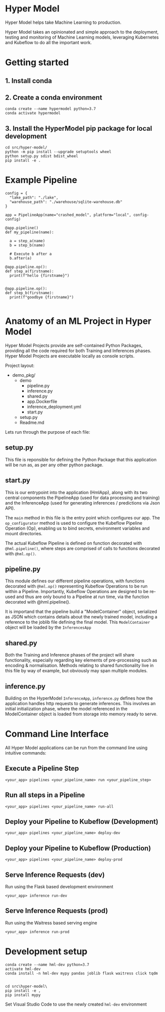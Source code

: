 # Hyper Model

Hyper Model helps take Machine Learning to production.

Hyper Model takes an opinionated and simple approach to the deployment, testing and monitoring of Machine Learning models, leveraging Kubernetes and Kubeflow to do all the important work.

# Getting started

## 1. Install conda

## 2. Create a conda environment

```
conda create --name hypermodel python=3.7
conda activate hypermodel
```

## 3. Install the HyperModel pip package for local development

```
cd src/hyper-model/
python -m pip install --upgrade setuptools wheel
python setup.py sdist bdist_wheel
pip install -e .
```

# Example Pipeline

```
config = {
  "lake_path": "./lake",
  "warehouse_path": "./warehouse/sqlite-warehouse.db"
}

app = PipelineApp(name="crashed_model", platform="local", config-config)

@app.pipeline()
def my_pipeline(name):

  a = step_a(name)
  b = step_b(name)

  # Execute b after a
  b.after(a)

@app.pipeline.op():
def step_a(firstname):
  print(f"hello {firstname}")


@app.pipeline.op():
def step_b(firstname):
  print(f"goodbye {firstname}")


```

# Anatomy of an ML Project in Hyper Model

Hyper Model Projects provide are self-contained Python Packages, providing all the code required for both Training and Inferences phases. Hyper Model Projects are executable locally as console scripts.

Project layout:

- demo_pkg/
  - demo
    - pipeline.py
    - inference.py
    - shared.py
    - app.Dockerfile
    - inference_deployment.yml
    - start.py
  - setup.py
  - Readme.md

Lets run through the purpose of each file:

## setup.py

This file is reponsible for defining the Python Package that this application will be run as, as per
any other python package.

## start.py

This is our entrypoint into the application (HmlApp), along with its two central components the PipelineApp
(used for data processing and training) and the InferenceApp (used for generating inferences / predictions
via Json API).

The `main` method in this file is the entry point which configures our app. The `op_configurator` method
is used to configure the Kubeflow Pipeline Operation (Op), enabling us to bind secrets, environment variables
and mount directories.

The actual Kubeflow Pipeline is defined on function decorated with `@hml.pipeline()`, where steps
are comprised of calls to functions decorated with `@hml.op()`.

## pipeline.py

This module defines our different pipeline operations, with functions decorated with `@hml.op()` representing
Kubeflow Operations to be run within a Pipeline. Importantly, Kubeflow Operations are designed to be re-used
and thus are only bound to a Pipeline at run time, via the function decorated with @hml.pipeline().

It is importand that the pipeline build a "ModelContainer" object, serialized as JSON which contains details about the newly trained model, including a reference to the joblib file defining the final model. This `ModelContainer` object will be loaded by the `InferencesApp`

## shared.py

Both the Training and Inference phases of the project will share functionality, especially regarding key elements of pre-processing such as encoding & normalisation. Methods relating to shared functionality live in this file by way of example, but obviously may span multiple modules.

## inference.py

Building on the HyperModel `InferenceApp`, `inference.py` defines how the application handles http requests to generate inferences. This involves an initial initialization phase, where the model referenced in the ModelContainer object is loaded from storage into memory ready to serve.

# Command Line Interface

All Hyper Model applications can be run from the command line using intuitive commands:

## Execute a Pipeline Step

```
<your_app> pipelines <your_pipeline_name> run <your_pipeline_step>
```

## Run all steps in a Pipeline

```
<your_app> pipelines <your_pipeline_name> run-all
```

## Deploy your Pipeline to Kubeflow (Development)

```
<your_app> pipelines <your_pipeline_name> deploy-dev
```

## Deploy your Pipeline to Kubeflow (Production)

```
<your_app> pipelines <your_pipeline_name> deploy-prod
```

## Serve Inference Requests (dev)

Run using the Flask based development environment

```
<your_app> inference run-dev
```

## Serve Inference Requests (prod)

Run using the Waitress based serving engine

```
<your_app> inference run-prod
```

# Development setup

```
conda create --name hml-dev python=3.7
activate hml-dev
conda install -n hml-dev mypy pandas joblib flask waitress click tqdm


cd src\hyper-model\
pip install -e ,
pip install mypy

```

Set Visual Studio Code to use the newly created `hml-dev` environment
